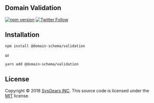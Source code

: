 ## Domain Validation

[![npm version](https://badge.fury.io/js/domain-react-forms.svg)](https://badge.fury.io/js/domain-react-forms) [![Twitter Follow](https://img.shields.io/twitter/follow/sysgears.svg?style=social)](https://twitter.com/sysgears)

## Installation

```bash
npm install @domain-schema/validation
```
or
```bash
yarn add @domain-schema/validation
```

## License
Copyright © 2018 [SysGears INC]. This source code is licensed under the [MIT] license.

[MIT]: LICENSE
[SysGears INC]: http://sysgears.com
